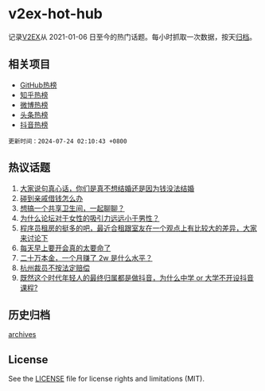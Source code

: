 # v2ex-hot-hub

 记录[V2EX](https://www.v2ex.com/)从 2021-01-06 日至今的热门话题。每小时抓取一次数据，按天[归档](archives)。
 
 ## 相关项目

- [GitHub热榜](https://github.com/lonnyzhang423/github-hot-hub)
- [知乎热榜](https://github.com/lonnyzhang423/zhihu-hot-hub)
- [微博热榜](https://github.com/lonnyzhang423/weibo-hot-hub)
- [头条热榜](https://github.com/lonnyzhang423/toutiao-hot-hub)
- [抖音热榜](https://github.com/lonnyzhang423/douyin-hot-hub)


 `更新时间：2024-07-24 02:10:43 +0800`

## 热议话题

1. [大家说句真心话，你们是真不想结婚还是因为钱没法结婚](https://www.v2ex.com/t/1059354)
1. [碰到亲戚借钱怎么办](https://www.v2ex.com/t/1059397)
1. [想搞一个共享卫生间，一起聊聊？](https://www.v2ex.com/t/1059317)
1. [为什么论坛对于女性的吸引力远远小于男性？](https://www.v2ex.com/t/1059299)
1. [程序员租房的挺多的吧，最近合租跟室友在一个观点上有比较大的差异，大家来讨论下](https://www.v2ex.com/t/1059376)
1. [每天早上要开会真的太要命了](https://www.v2ex.com/t/1059306)
1. [二十万本金，一个月赚了 2w 是什么水平？](https://www.v2ex.com/t/1059391)
1. [杭州裁员不按法定赔偿](https://www.v2ex.com/t/1059313)
1. [既然这个时代年轻人的最终归属都是做抖音，为什么中学 or 大学不开设抖音课程?](https://www.v2ex.com/t/1059307)

## 历史归档

[archives](archives)

## License

See the [LICENSE](LICENSE) file for license rights and limitations (MIT).

